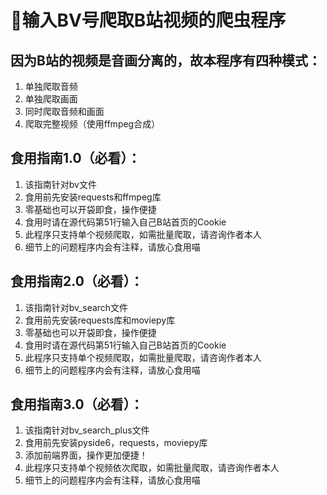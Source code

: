 # :raised_hands:输入BV号爬取B站视频的爬虫程序
## 因为B站的视频是音画分离的，故本程序有四种模式：
1. 单独爬取音频
2. 单独爬取画面
3. 同时爬取音频和画面
4. 爬取完整视频（使用ffmpeg合成）
## 食用指南1.0（必看）：
1. 该指南针对bv文件
2. 食用前先安装requests和ffmpeg库
3. 零基础也可以开袋即食，操作便捷
4. 食用时请在源代码第51行输入自己B站首页的Cookie
5. 此程序只支持单个视频爬取，如需批量爬取，请咨询作者本人
6. 细节上的问题程序内会有注释，请放心食用喵
## 食用指南2.0（必看）：
1. 该指南针对bv_search文件
2. 食用前先安装requests库和moviepy库
3. 零基础也可以开袋即食，操作便捷
4. 食用时请在源代码第51行输入自己B站首页的Cookie
5. 此程序只支持单个视频爬取，如需批量爬取，请咨询作者本人
6. 细节上的问题程序内会有注释，请放心食用喵
## 食用指南3.0（必看）：
1. 该指南针对bv_search_plus文件
2. 食用前先安装pyside6，requests，moviepy库
3. 添加前端界面，操作更加便捷！
4. 此程序只支持单个视频依次爬取，如需批量爬取，请咨询作者本人
5. 细节上的问题程序内会有注释，请放心食用喵
